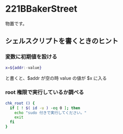 # 221BBakerStreet
物置です。

## シェルスクリプトを書くときのヒント

### 変数に初期値を設ける
```bash
x=${addr:-value}
```
と書くと、$addr が空の時 value の値が $x に入る

### root 権限で実行しているか調べる
```bash
chk_root () {
  if [ ! $( id -u ) -eq 0 ]; then
    echo "sudo 付きで実行してください。"
    exit
  fi
}
```

